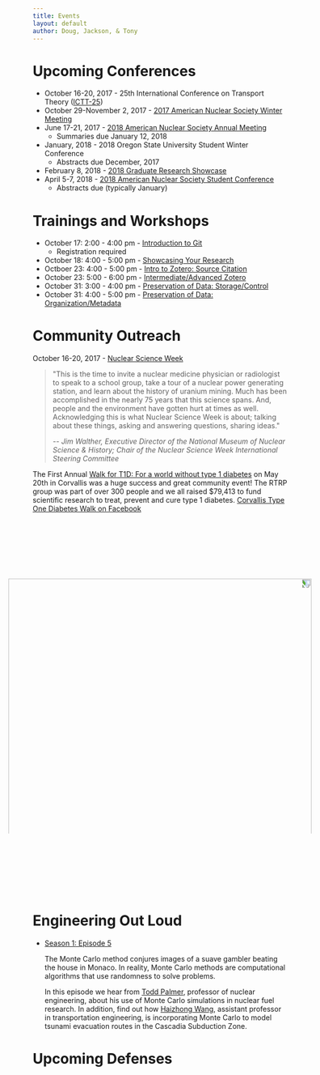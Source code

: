 ```yaml
---
title: Events
layout: default
author: Doug, Jackson, & Tony
---
```


# Upcoming Conferences
* October 16-20, 2017 - 25th International Conference on Transport Theory ([ICTT-25](https://ictt-2017.llnl.gov))
* October 29-November 2, 2017 - [2017 American Nuclear Society Winter Meeting](http://www.ans.org/meetings/c_1)
* June 17-21, 2017 - [2018 American Nuclear Society Annual Meeting](http://www.ans.org/meetings/file/766)
  - Summaries due January 12, 2018
* January, 2018 - 2018 Oregon State University Student Winter Conference
  - Abstracts due December, 2017
* February 8, 2018 - [2018 Graduate Research Showcase](http://engineering.oregonstate.edu/2018-graduate-research-showcase)
* April 5-7, 2018 - [2018 American Nuclear Society Student Conference](http://www.ansstudentconference2018.com/)
  - Abstracts due (typically January)


# Trainings and Workshops
* October 17: 2:00 - 4:00 pm - [Introduction to Git](http://guides.library.oregonstate.edu/Library-Workshops-for-Grad-Students-Faculty)
  - Registration required
* October 18: 4:00 - 5:00 pm - [Showcasing Your Research](https://osuvalleylibrary.az1.qualtrics.com/jfe/form/SV_4HCFqK9PaIqfIvH)
* Octboer 23: 4:00 - 5:00 pm - [Intro to Zotero: Source Citation](https://osuvalleylibrary.az1.qualtrics.com/jfe/form/SV_8IJaSpJGGi8jbmY)
* October 23: 5:00 - 6:00 pm - [Intermediate/Advanced Zotero](https://osuvalleylibrary.az1.qualtrics.com/jfe/form/SV_869CvPKnJfTO6Fu)
* October 31: 3:00 - 4:00 pm - [Preservation of Data: Storage/Control](https://osuvalleylibrary.az1.qualtrics.com/jfe/form/SV_cvGraQiUBGff6Fn)
* October 31: 4:00 - 5:00 pm - [Preservation of Data: Organization/Metadata](https://osuvalleylibrary.az1.qualtrics.com/jfe/form/SV_cvGraQiUBGff6Fn)


# Community Outreach
October 16-20, 2017 - [Nuclear Science Week](http://www.nuclearscienceweek.org)

> "This is the time to invite a nuclear medicine physician or radiologist to speak to a school group, take a tour of a nuclear power generating station, and learn about the history of uranium mining. Much has been accomplished in the nearly 75 years that this science spans. And, people and the environment have gotten hurt at times as well. Acknowledging this is what Nuclear Science Week is about; talking about these things, asking and answering questions, sharing ideas."
>
> -- <cite>Jim Walther, Executive Director of the National Museum of Nuclear Science & History; Chair of the Nuclear Science Week International Steering Committee</cite>

The First Annual [Walk for T1D: For a world without type 1 diabetes](http://www2.jdrf.org/site/TR/TeamJDRF/OregonSWWashingtonChapter4532?pg=entry&fr_id=6480) on May 20th in Corvallis was a huge success and great community event!  The RTRP group was part of over 300 people and we all raised $79,413 to fund scientific research to treat, prevent and cure type 1 diabetes. [Corvallis Type One Diabetes Walk on Facebook](https://www.facebook.com/CorvallisWalk4T1D/)

<br>
<br>
<br>
<br>
<img src="{{ site.url }}Events/2017-05-20 11.11.41.jpg" width="600" style="-webkit-transform:rotate(90deg);">
<br>
<br>
<br>
<br>
<br>

# Engineering Out Loud

* [Season 1: Episode 5](http://engineering.oregonstate.edu/episode-5-odds-ends)

  The Monte Carlo method conjures images of a suave gambler beating the house in Monaco. In reality, Monte Carlo methods are computational algorithms that use randomness to solve problems. 

  In this episode we hear from [Todd Palmer](http://ne.oregonstate.edu/todd-s-palmer), professor of nuclear engineering, about his use of Monte Carlo simulations in nuclear fuel research. In addition, find out how [Haizhong Wang](http://cce.oregonstate.edu/wang), assistant professor in transportation engineering, is incorporating Monte Carlo to model tsunami evacuation routes in the Cascadia Subduction Zone.
  
# Upcoming Defenses
